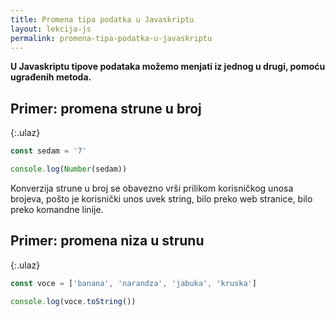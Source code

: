 ```yaml
---
title: Promena tipa podatka u Javaskriptu
layout: lekcija-js
permalink: promena-tipa-podatka-u-javaskriptu
---
```


**U Javaskriptu tipove podataka možemo menjati iz jednog u drugi, pomoću ugrađenih metoda.**

## Primer: promena strune u broj

{:.ulaz}
```js
const sedam = '7'

console.log(Number(sedam))
```

Konverzija strune u broj se obavezno vrši prilikom korisničkog unosa brojeva, pošto je korisnički unos uvek string, bilo preko web stranice, bilo preko komandne linije.

## Primer: promena niza u strunu

{:.ulaz}
```js
const voce = ['banana', 'narandza', 'jabuka', 'kruska']

console.log(voce.toString())
```
